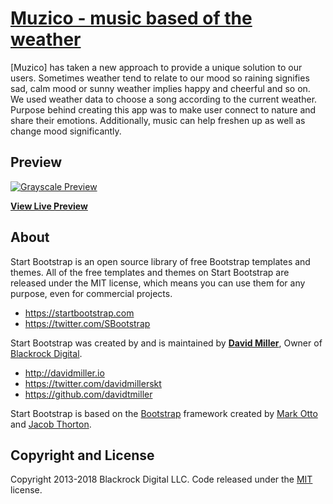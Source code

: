 # [Muzico - music based of the weather](https://startbootstrap.com/template-overviews/grayscale/)

[Muzico] has taken a new approach to provide a unique solution to our users. Sometimes weather tend to relate to our mood so raining signifies sad, calm mood or sunny weather implies happy and cheerful and so on. We used weather data to choose a song according to the current weather. 
Purpose behind creating this app was to make user connect to nature and share their emotions. Additionally, music can help freshen up as well as change mood significantly.

## Preview

[![Grayscale Preview](https://startbootstrap.com/assets/img/templates/grayscale.jpg)](https://blackrockdigital.github.io/startbootstrap-grayscale/)

**[View Live Preview](https://d1ff9e6zaqfuzk.cloudfront.net/)**


## About

Start Bootstrap is an open source library of free Bootstrap templates and themes. All of the free templates and themes on Start Bootstrap are released under the MIT license, which means you can use them for any purpose, even for commercial projects.

* https://startbootstrap.com
* https://twitter.com/SBootstrap

Start Bootstrap was created by and is maintained by **[David Miller](http://davidmiller.io/)**, Owner of [Blackrock Digital](http://blackrockdigital.io/).

* http://davidmiller.io
* https://twitter.com/davidmillerskt
* https://github.com/davidtmiller

Start Bootstrap is based on the [Bootstrap](http://getbootstrap.com/) framework created by [Mark Otto](https://twitter.com/mdo) and [Jacob Thorton](https://twitter.com/fat).

## Copyright and License

Copyright 2013-2018 Blackrock Digital LLC. Code released under the [MIT](https://github.com/BlackrockDigital/startbootstrap-grayscale/blob/gh-pages/LICENSE) license.
